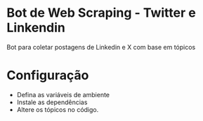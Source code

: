 # Bot de Web Scraping - Twitter e Linkendin
Bot para coletar postagens de Linkedin e X com base em tópicos

# Configuração
- Defina as variáveis de ambiente
- Instale as dependências
- Altere os tópicos no código.
